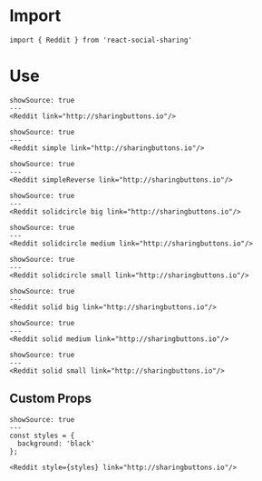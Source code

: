 # Import

```
import { Reddit } from 'react-social-sharing'
```

# Use

```react
showSource: true
---
<Reddit link="http://sharingbuttons.io"/>
```

```react
showSource: true
---
<Reddit simple link="http://sharingbuttons.io"/>
```

```react
showSource: true
---
<Reddit simpleReverse link="http://sharingbuttons.io"/>
```

```react
showSource: true
---
<Reddit solidcircle big link="http://sharingbuttons.io"/>
```

```react
showSource: true
---
<Reddit solidcircle medium link="http://sharingbuttons.io"/>
```

```react
showSource: true
---
<Reddit solidcircle small link="http://sharingbuttons.io"/>
```

```react
showSource: true
---
<Reddit solid big link="http://sharingbuttons.io"/>
```

```react
showSource: true
---
<Reddit solid medium link="http://sharingbuttons.io"/>
```

```react
showSource: true
---
<Reddit solid small link="http://sharingbuttons.io"/>
```

## Custom Props

```react
showSource: true
---
const styles = {
  background: 'black'
};

<Reddit style={styles} link="http://sharingbuttons.io"/>
```
